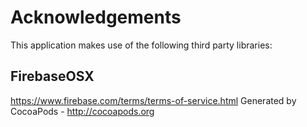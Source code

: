 # Acknowledgements
This application makes use of the following third party libraries:

## FirebaseOSX

https://www.firebase.com/terms/terms-of-service.html
Generated by CocoaPods - http://cocoapods.org
